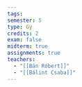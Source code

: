 ```yaml
---
tags: 
semester: 5
type: Gy
credits: 2
exam: false
midterm: true
assignments: true
teachers:
  - "[[Bán Róbert]]"
  - "[[Bálint Csaba]]"
---
```

